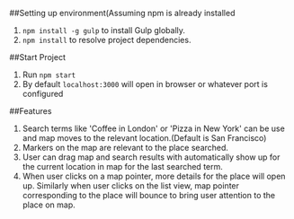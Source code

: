 
##Setting up environment(Assuming npm is already installed
  1. `npm install -g gulp` to install Gulp globally.
  2. `npm install` to resolve project dependencies.

##Start Project
  1. Run `npm start`
  2. By default `localhost:3000` will open in browser or whatever port is configured

##Features
  1. Search terms like 'Coffee in London' or 'Pizza in New York' can be use and map moves to the relevant location.(Default is San Francisco)
  2. Markers on the map are relevant to the place searched.
  3. User can drag map and search results with automatically show up for the current location in map for the last searched term.
  4. When user clicks on a map pointer, more details for the place will open up. Similarly when user clicks on the list view, map pointer corresponding to the place will bounce to bring user attention to the place on map.
